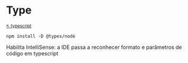 # Type

<sub>[:arrow_upper_left: typescript](../readme.md)  <sub>

```
npm install -D @types/node
```

Habilita IntelliSense: a IDE passa a reconhecer formato e parâmetros de código em typescript